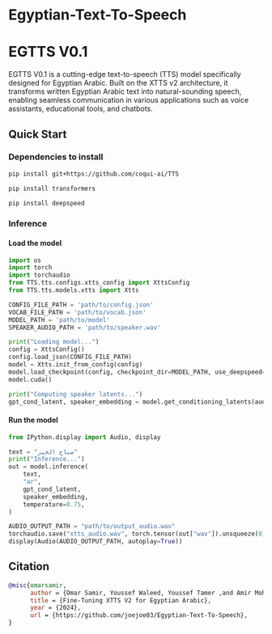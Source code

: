 # Egyptian-Text-To-Speech

# EGTTS V0.1
EGTTS V0.1 is a cutting-edge text-to-speech (TTS) model specifically designed for Egyptian Arabic. Built on the XTTS v2 architecture, it transforms written Egyptian Arabic text into natural-sounding speech, enabling seamless communication in various applications such as voice assistants, educational tools, and chatbots.

## Quick Start
### Dependencies to install
```bash
pip install git+https://github.com/coqui-ai/TTS

pip install transformers

pip install deepspeed
```
### Inference
#### Load the model
```python
import os
import torch
import torchaudio
from TTS.tts.configs.xtts_config import XttsConfig
from TTS.tts.models.xtts import Xtts

CONFIG_FILE_PATH = 'path/to/config.json'
VOCAB_FILE_PATH = 'path/to/vocab.json'
MODEL_PATH = 'path/to/model'
SPEAKER_AUDIO_PATH = 'path/to/speaker.wav'

print("Loading model...")
config = XttsConfig()
config.load_json(CONFIG_FILE_PATH)
model = Xtts.init_from_config(config)
model.load_checkpoint(config, checkpoint_dir=MODEL_PATH, use_deepspeed=True, vocab_path=VOCAB_FILE_PATH)
model.cuda()

print("Computing speaker latents...")
gpt_cond_latent, speaker_embedding = model.get_conditioning_latents(audio_path=[SPEAKER_AUDIO_PATH])
```

#### Run the model
```python
from IPython.display import Audio, display

text = "صباح الخير"
print("Inference...")
out = model.inference(
    text,
    "ar",
    gpt_cond_latent,
    speaker_embedding,
    temperature=0.75,
)

AUDIO_OUTPUT_PATH = "path/to/output_audio.wav"
torchaudio.save("xtts_audio.wav", torch.tensor(out["wav"]).unsqueeze(0), 24000)
display(Audio(AUDIO_OUTPUT_PATH, autoplay=True))
```

## Citation

```bibtex
@misc{omarsamir,
      author = {Omar Samir, Youssef Waleed, Youssef Tamer ,and Amir Mohamed},
      title = {Fine-Tuning XTTS V2 for Egyptian Arabic},
      year = {2024},
      url = {https://github.com/joejoe03/Egyptian-Text-To-Speech},
}
```
